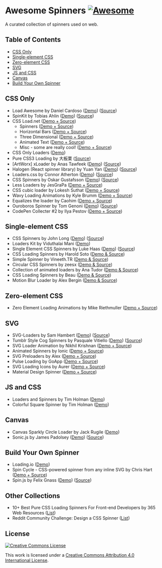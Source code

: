 # Awesome Spinners [![Awesome](https://cdn.rawgit.com/sindresorhus/awesome/d7305f38d29fed78fa85652e3a63e154dd8e8829/media/badge.svg)](https://github.com/sindresorhus/awesome)

A curated collection of spinners used on web.

## Table of Contents

- [CSS Only](#css-only)
- [Single-element CSS](#single-element-css)
- [Zero-element CSS](#zero-element-css)
- [SVG](#svg)
- [JS and CSS](#js-and-css)
- [Canvas](#canvas)
- [Build Your Own Spinner](#build-your-own-spinner)

## CSS Only

- Load Awesome by Daniel Cardoso ([Demo](http://github.danielcardoso.net/load-awesome/animations.html)) ([Source](https://github.com/danielcardoso/load-awesome))
- SpinKit by Tobias Ahlin ([Demo](http://tobiasahlin.com/spinkit/)) ([Source](https://github.com/tobiasahlin/SpinKit))
- CSS Load.net ([Demo + Source](http://cssload.net/))
  - Spinners ([Demo + Source](http://cssload.net/en/spinners))
  - Horizontal Bars ([Demo + Source](http://cssload.net/en/horizontal-bars))
  - Three Dimensional ([Demo + Source](http://cssload.net/en/3d-loaders))
  - Animated Text ([Demo + Source](http://cssload.net/en/animated-text))
  - Misc - some are really cool! ([Demo + Source](http://cssload.net/en/miscellaneous))
- CSS Only Loaders ([Demo](http://blog.pexels.com/css-only-loaders/))
- Pure CSS3 Loading by 大板栗 ([Source](https://github.com/JustClear/pure-css3-loading))
- [ArtWorx] xLoader by Anas Tawfeek ([Demo](http://anastawfeek.github.io/ArtWorx-xLoader/)) ([Source](https://github.com/AnasTawfeek/ArtWorx-xLoader))
- Halogen (React spinner library) by Yuan Yan ([Demo](http://madscript.com/halogen/)) ([Source](https://github.com/yuanyan/halogen))
- Loaders.css by Connor Atherton ([Demo](https://connoratherton.com/loaders)) ([Source](https://github.com/ConnorAtherton/loaders.css))
- CSS Spinners by Oskar Gustafsson ([Demo](http://oskargustafsson.github.io/CSS-spinners)) ([Source](https://github.com/oskargustafsson/CSS-spinners)) 
- Less Loaders by JesGraPa ([Demo + Source](http://codepen.io/JesGraPa/pen/Hyaiw))
- CSS cubic loader by Lokesh Suthat ([Demo + Source](http://codepen.io/magnus16/pen/rbEju))
- Wavy Loading Animations by Kyle Brumm ([Demo + Source](http://codepen.io/kjbrum/pen/BraCg))
- Equalizes the loader by Caohim ([Demo + Source](http://codepen.io/caohim/pen/tseIj))
- Ouroboros Spinner by Tom Genoni ([Demo](http://atomeye.com/sass-css-spinner.html)) ([Source](https://github.com/tomgenoni/ouroboros))
- CodePen Collecter #2 by Ilya Pestov ([Demo + Source](http://ipestov.com/codepen-collector-2/))

## Single-element CSS

- CSS Spinners by John Long ([Demo](http://www.css-spinners.com/)) ([Source](https://github.com/jlong/css-spinners))
- Loaders Kit by Viduthalai Mani ([Demo](http://cssdeck.com/labs/loaderskit))
- Single Element CSS Spinners by Luke Haas ([Demo](http://projects.lukehaas.me/css-loaders/)) ([Source](https://github.com/lukehaas/css-loaders))
- CSS Loading Spinners by Harold Soto ([Demo & Source](http://codepen.io/bernethe/pen/dorozd))
- Simple Spinner by Vineeth.TR ([Demo & Source](http://codepen.io/vineethtr/pen/GJpxoQ))
- Circular CSS Spinners by zeesx ([Demo & Source](http://codepen.io/zessx/pen/RNPKKK))
- Collection of animated loaders by Ana Tudor ([Demo & Source](http://codepen.io/thebabydino/pen/pxnld))
- CSS Loading Spinners by Beau ([Demo & Source](http://codepen.io/Beaugust/pen/DByiE))
- Motion Blur Loader by Alex Bergin ([Demo & Source](http://codepen.io/jonmilner/pen/hDHuo))

## Zero-element CSS
- Zero Element Loading Animations by Mike Riethmuller ([Demo + Source](http://madebymike.com.au/writing/zero-element-loading-animations/))

## SVG

- SVG-Loaders by Sam Hambert ([Demo](http://samherbert.net/svg-loaders/)) ([Source](https://github.com/SamHerbert/SVG-Loaders))
- Tumblr Style Cog Spinners by Pasquale Vitiello ([Demo](http://pasqualevitiello.github.io/Tumblr-Style-Cog-Spinners/)) ([Source](https://github.com/pasqualevitiello/Tumblr-Style-Cog-Spinners/))
- SVG Loader Animation by Nikhil Krishnan ([Demo + Source](http://codepen.io/nikhil8krishnan/pen/rVoXJa))
- Animated Spinners by Ionic ([Demo + Source](http://codepen.io/ionic/pen/GgwVON))
- SVG Preloaders by Alex ([Demo + Source](http://codepen.io/akwright/pen/kjslC))
- Pulse Loading by GoApp ([Demo + Source](http://codepen.io/goapp/pen/kIfDC))
- SVG Loading Icons by Aurer ([Demo + Source](http://codepen.io/aurer/pen/jEGbA))
- Material Design Spinner ([Demo + Source](http://codepen.io/mrrocks/pen/EiplA))

## JS and CSS

- Loaders and Spinners by Tim Holman ([Demo](http://codepen.io/collection/HtAne/))
- Colorful Square Spinner by Tim Holman ([Demo](http://codepen.io/tholman/pen/mqhJb))
 
## Canvas

- Canvas Sparkly Circle Loader by Jack Rugile ([Demo](http://codepen.io/jackrugile/pen/JAKbg))
- Sonic.js by James Padolsey ([Demo](http://james.padolsey.com/p/Sonic/repo/demo/demo.html)) ([Source](http://james.padolsey.com/p/Sonic/repo/demo/demo.html))

## Build Your Own Spinner

- Loading.io ([Demo](http://loading.io/))
- Spin Cycle - CSS-powered spinner from any inline SVG by Chris Hart ([Demo + Source](http://codepen.io/personable/pen/jPMXPv))
- Spin.js by Felix Gnass ([Demo](http://fgnass.github.io/spin.js/)) ([Source](https://github.com/fgnass/spin.js))

## Other Collections

- 10+ Best Pure CSS Loading Spinners For Front-end Developers by 365 Web Resources ([List](https://365webresources.com/10-best-pure-css-loading-spinners-front-end-developers/))
- Reddit Community Challenge: Design a CSS Spinner ([List](https://www.reddit.com/r/web_design/comments/2dwj5p/community_challenge_design_a_css_spinner/))

## License

[![Creative Commons License](http://i.creativecommons.org/l/by/4.0/88x31.png)](http://creativecommons.org/licenses/by/4.0/)

This work is licensed under a [Creative Commons Attribution 4.0 International License](http://creativecommons.org/licenses/by/4.0/).
